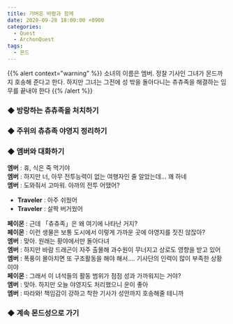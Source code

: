 ```yaml
---
title: 가벼운 바람과 함께
date: 2020-09-28 18:00:00 +0900
categories:
  - Quest
  - ArchonQuest
tags:
  - 몬드
---
```


{{% alert context="warning" %}}
소녀의 이름은 엠버. 정찰 기사인 그녀가 몬드까지 호송해 준다고 한다. 하지만 그녀는 그전에 성 밖을 돌아다니는 츄츄족을 해결하는 임무를 끝내야 한다
{{% /alert %}}


### ◆ 방랑하는 츄츄족을 처치하기
### ◆ 주위의 츄츄족 야영지 정리하기
### ◆ 엠버와 대화하기
<strong>엠버</strong> : 휴, 식은 죽 먹기야  
<strong>엠버</strong> : 하지만 너, 아무 전투능력이 없는 여행자인 줄 알았는데… 꽤 하네  
<strong>엠버</strong> : 도와줘서 고마워. 아까의 전투 어땠어?  
<ul>
<li><strong>Traveler</strong> : 아주 쉬웠어  
</li>
<li><strong>Traveler</strong> : 살짝 버거웠어  
</li></ul>

<strong>페이몬</strong> : 근데 「츄츄족」은 왜 여기에 나타난 거지?  
<strong>페이몬</strong> : 이런 생물은 보통 도시에서 이렇게 가까운 곳에 야영지를 짓진 않잖아?  
<strong>엠버</strong> : 맞아. 원래는 황야에서만 돌아다녀  
<strong>엠버</strong> : 하지만 바람 드래곤이 자주 출몰해 과수원이 무너지고 상로도 영향을 받고 있어  
<strong>엠버</strong> : 폭풍이 몰아치면 또 구조활동을 해야 해서…. 기사단의 인력이 많이 부족한 상황이야  
<strong>페이몬</strong> : 그래서 이 녀석들의 활동 범위가 점점 성과 가까워지는 거야?  
<strong>엠버</strong> : 맞아. 하지만 오늘 야영지도 처리했으니 운이 좋아  
<strong>엠버</strong> : 따라와! 책임감이 강하고 착한 기사가 성안까지 호송해줄 테니까  

### ◆ 계속 몬드성으로 가기
